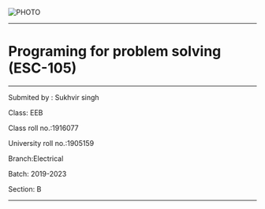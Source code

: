 ![PHOTO](chrome://fileicon/?path=C%3A%5CUsers%5Cacer07%5CDesktop%5Clogo.png&scale=1x)

_ _ _ _ _
 # Programing for problem solving (ESC-105)

_ _ _ _ _

Submited by : Sukhvir singh

Class: EEB

Class roll no.:1916077

University roll no.:1905159

Branch:Electrical 

Batch: 2019-2023

Section: B
_ _ _ _ _
